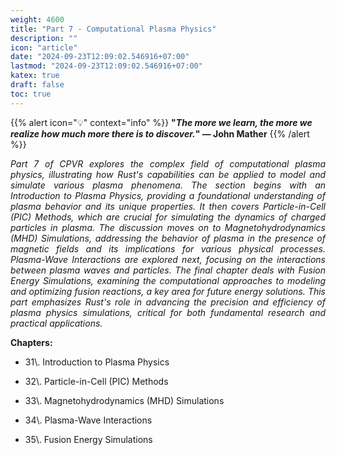 ```yaml
---
weight: 4600
title: "Part 7 - Computational Plasma Physics"
description: ""
icon: "article"
date: "2024-09-23T12:09:02.546916+07:00"
lastmod: "2024-09-23T12:09:02.546916+07:00"
katex: true
draft: false
toc: true
---
```

{{% alert icon="💡" context="info" %}}
<strong>"<em>The more we learn, the more we realize how much more there is to discover.</em>" — John Mather</strong>
{{% /alert %}}

<p style="text-align: justify;">
<em>Part 7 of CPVR explores the complex field of computational plasma physics, illustrating how Rust's capabilities can be applied to model and simulate various plasma phenomena. The section begins with an Introduction to Plasma Physics, providing a foundational understanding of plasma behavior and its unique properties. It then covers Particle-in-Cell (PIC) Methods, which are crucial for simulating the dynamics of charged particles in plasma. The discussion moves on to Magnetohydrodynamics (MHD) Simulations, addressing the behavior of plasma in the presence of magnetic fields and its implications for various physical processes. Plasma-Wave Interactions are explored next, focusing on the interactions between plasma waves and particles. The final chapter deals with Fusion Energy Simulations, examining the computational approaches to modeling and optimizing fusion reactions, a key area for future energy solutions. This part emphasizes Rust's role in advancing the precision and efficiency of plasma physics simulations, critical for both fundamental research and practical applications.</em>
</p>

<p style="text-align: justify;">
<strong>Chapters:</strong>
</p>

- <p style="text-align: justify;">31\. Introduction to Plasma Physics</p>
- <p style="text-align: justify;">32\. Particle-in-Cell (PIC) Methods</p>
- <p style="text-align: justify;">33\. Magnetohydrodynamics (MHD) Simulations</p>
- <p style="text-align: justify;">34\. Plasma-Wave Interactions</p>
- <p style="text-align: justify;">35\. Fusion Energy Simulations</p>